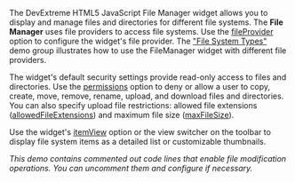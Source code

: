 The DevExtreme HTML5 JavaScript File Manager widget allows you to display and manage files and directories for different file systems. The **File Manager** uses file providers to access file systems.
Use the [fileProvider](/Documentation/ApiReference/UI_Widgets/dxFileManager/Configuration/#fileProvider) option to configure the widget's file provider. The ["File System Types"](/Demo/FileManager/BindingToFileSystem) demo group illustrates how to use the FileManager widget with different file providers.

The widget's default security settings provide read-only access to files and directories. Use the [permissions](/Documentation/ApiReference/UI_Widgets/dxFileManager/Configuration/permissions) option to deny or allow a user to copy, create, move, remove, rename, upload, and download files and directories. You can also specify upload file restrictions: allowed file extensions ([allowedFileExtensions](/Documentation/ApiReference/UI_Widgets/dxFileManager/Configuration/#allowedFileExtensions)) and maximum file size ([maxFileSize](/Documentation/ApiReference/UI_Widgets/dxFileManager/Configuration/upload/#maxFileSize)).

Use the widget's [itemView](/Documentation/ApiReference/UI_Widgets/dxFileManager/Configuration/itemView/) option or the view switcher on the toolbar to display file system items as a detailed list or customizable thumbnails.

*This demo contains commented out code lines that enable file modification operations. You can uncomment them and configure if necessary.*